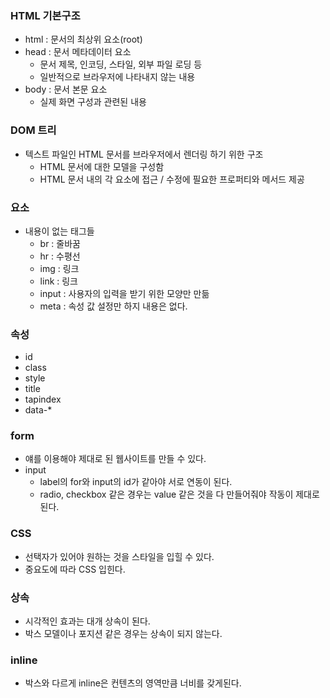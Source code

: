 ### HTML 기본구조

- html : 문서의 최상위 요소(root)
- head : 문서 메타데이터 요소
  - 문서 제목, 인코딩, 스타일, 외부 파일 로딩 등
  - 일반적으로 브라우저에 나타내지 않는 내용
- body : 문서 본문 요소
  - 실제 화면 구성과 관련된 내용

### DOM 트리

- 텍스트 파일인 HTML 문서를 브라우저에서 렌더링 하기 위한 구조
  - HTML 문서에 대한 모델을 구성함
  - HTML 문서 내의 각 요소에 접근 / 수정에 필요한 프로퍼티와 메서드 제공

### 요소

- 내용이 없는 태그들
  - br : 줄바꿈
  - hr : 수평선
  - img : 링크
  - link : 링크
  - input : 사용자의 입력을 받기 위한 모양만 만듦
  - meta : 속성 값 설정만 하지 내용은 없다.

### 속성

- id
- class
- style
- title
- tapindex
- data-*

### form

- 얘를 이용해야 제대로 된 웹사이트를 만들 수 있다. 
- input
  - label의 for와 input의 id가 같아야 서로 연동이 된다.
  - radio, checkbox 같은 경우는 value 같은 것을 다 만들어줘야 작동이 제대로 된다.

### CSS

- 선택자가 있어야 원하는 것을 스타일을 입힐 수 있다.
- 중요도에 따라 CSS 입힌다.

### 상속

- 시각적인 효과는 대개 상속이 된다.
- 박스 모델이나 포지션 같은 경우는 상속이 되지 않는다.

### inline

- 박스와 다르게 inline은 컨텐츠의 영역만큼 너비를 갖게된다.